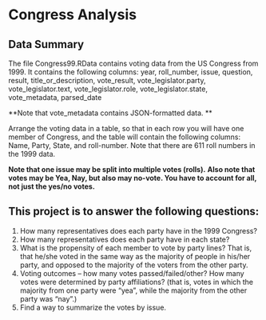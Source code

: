 # Congress Analysis

## Data Summary

The file Congress99.RData contains voting data from the US Congress from 1999. It contains the following columns:
year, 
roll_number, 
issue, 
question, 
result, 
title_or_description, 
vote_result, 
vote_legislator.party, 
vote_legislator.text, 
vote_legislator.role, 
vote_legislator.state, 
vote_metadata, 
parsed_date

**Note that vote_metadata contains JSON-formatted data. **

Arrange the voting data in a table, so that in each row you will have one member of Congress, and the table will contain the following columns: Name, Party, State, and roll-number. Note that there are 611 roll numbers in the 1999 data.

**Note that one issue may be split into multiple votes (rolls).**
**Also note that votes may be Yea, Nay, but also may no-vote. You have to account for all, not just the yes/no votes.**

## This project is to answer the following questions:
1. How many representatives does each party have in the 1999 Congress?
2. How many representatives does each party have in each state?
3. What is the propensity of each member to vote by party lines? That is, that he/she voted in the same way as the majority of people in his/her party, and opposed to the majority of the voters from the other party.
4. Voting outcomes – how many votes passed/failed/other? How many votes were determined by party affiliations? (that is, votes in which the majority from one party were “yea”, while the majority from the other party was “nay”.)
5. Find a way to summarize the votes by issue.


